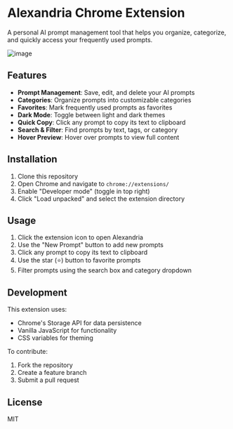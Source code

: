 # Alexandria Chrome Extension

A personal AI prompt management tool that helps you organize, categorize, and quickly access your frequently used prompts.

![image](https://github.com/user-attachments/assets/22b57b01-1cdb-4ef1-9422-6fe01a8c70bb)



## Features

- **Prompt Management**: Save, edit, and delete your AI prompts
- **Categories**: Organize prompts into customizable categories
- **Favorites**: Mark frequently used prompts as favorites
- **Dark Mode**: Toggle between light and dark themes
- **Quick Copy**: Click any prompt to copy its text to clipboard
- **Search & Filter**: Find prompts by text, tags, or category
- **Hover Preview**: Hover over prompts to view full content

## Installation

1. Clone this repository
2. Open Chrome and navigate to `chrome://extensions/`
3. Enable "Developer mode" (toggle in top right)
4. Click "Load unpacked" and select the extension directory

## Usage

1. Click the extension icon to open Alexandria
2. Use the "New Prompt" button to add new prompts
3. Click any prompt to copy its text to clipboard
4. Use the star (⭐) button to favorite prompts
5. Filter prompts using the search box and category dropdown

## Development

This extension uses:
- Chrome's Storage API for data persistence
- Vanilla JavaScript for functionality
- CSS variables for theming

To contribute:
1. Fork the repository
2. Create a feature branch
3. Submit a pull request

## License

MIT

